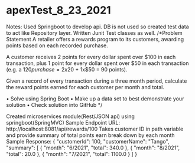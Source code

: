 # apexTest_8_23_2021
Notes: Used Springboot to develop api. DB is not used so created test data to act like Repository layer. Written Junit Test classes as well.
/*Problem Statement
A retailer offers a rewards program to its customers, awarding points based on each recorded purchase. 
 
A customer receives 2 points for every dollar spent over $100 in each transaction, plus 1 point for every dollar spent over $50 in each transaction 
(e.g. a $120 purchase = 2x$20 + 1x$50 = 90 points).
 
Given a record of every transaction during a three month period, calculate the reward points earned for each customer per month and total.
 
•	Solve using Spring Boot
•	Make up a data set to best demonstrate your solution
•	Check solution into GitHub
*/

Created microservices module(Rest/JSON api) using springboot(SpringMVC)
Sample Endpoint URL:  http://localhost:8081/api/rewards/100
Takes customer ID in path variable and provide summary of total points earn break down by each month
Sample Response:
{
    "customerId": 100,
    "customerName": "Tango",
    "summary": [
        {
            "month": "6/2021",
            "total": 340.0
        },
        {
            "month": "8/2021",
            "total": 20.0
        },
        {
            "month": "7/2021",
            "total": 1100.0
        }
    ]
}
